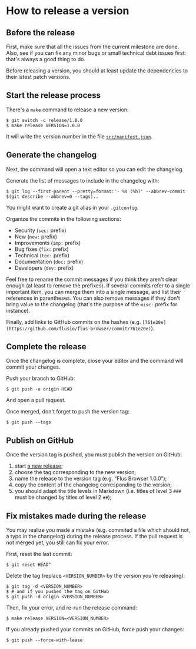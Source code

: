 # How to release a version

## Before the release

First, make sure that all the issues from the current milestone are done.
Also, see if you can fix any minor bugs or small technical debt issues first: that's always a good thing to do.

Before releasing a version, you should at least update the dependencies to their latest patch versions.

## Start the release process

There's a `make` command to release a new version:

```console
$ git switch -c release/1.0.0
$ make release VERSION=1.0.0
```

It will write the version number in the file [`src/manifest.json`](/src/manifest.json).

## Generate the changelog

Next, the command will open a text editor so you can edit the changelog.

Generate the list of messages to include in the changelog with:

```console
$ git log --first-parent --pretty=format:'- %s (%h)' --abbrev-commit $(git describe --abbrev=0 --tags)..
```

You might want to create a git alias in your `.gitconfig`.

Organize the commits in the following sections:

- Security (`sec:` prefix)
- New (`new:` prefix)
- Improvements (`imp:` prefix)
- Bug fixes (`fix:` prefix)
- Technical (`tec:` prefix)
- Documentation (`doc:` prefix)
- Developers (`dev:` prefix)

Feel free to rename the commit messages if you think they aren't clear enough (at least to remove the prefixes).
If several commits refer to a single important item, you can merge them into a single message, and list their references in parentheses.
You can also remove messages if they don't bring value to the changelog (that's the purpose of the `misc:` prefix for instance).

Finally, add links to GitHub commits on the hashes (e.g. `[761e20e](https://github.com/flusio/flus-browser/commit/761e20e)`).

## Complete the release

Once the changelog is complete, close your editor and the command will commit your changes.

Push your branch to GitHub:

```console
$ git push -u origin HEAD
```

And open a pull request.

Once merged, don't forget to push the version tag:

```console
$ git push --tags
```

## Publish on GitHub

Once the version tag is pushed, you must publish the version on GitHub:

1. start [a new release](https://github.com/flusio/flus-browser/releases/new);
2. choose the tag corresponding to the new version;
3. name the release to the version tag (e.g. “Flus Browser 1.0.0”);
4. copy the content of the changelog corresponding to the version;
5. you should adapt the title levels in Markdown (i.e. titles of level 3 `###` must be changed by titles of level 2 `##`);

## Fix mistakes made during the release

You may realize you made a mistake (e.g. commited a file which should not, a typo in the changelog) during the release process.
If the pull request is not merged yet, you still can fix your error.

First, reset the last commit:

```console
$ git reset HEAD^
```

Delete the tag (replace `<VERSION_NUMBER>` by the version you're releasing):

```console
$ git tag -d <VERSION_NUMBER>
$ # and if you pushed the tag on GitHub
$ git push -d origin <VERSION_NUMBER>
```

Then, fix your error, and re-run the release command:

```console
$ make release VERSION=<VERSION_NUMBER>
```

If you already pushed your commits on GitHub, force push your changes:

```console
$ git push --force-with-lease
```
